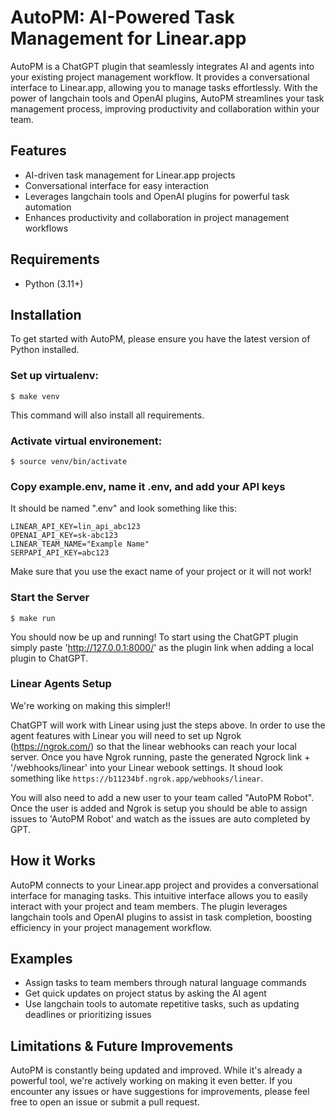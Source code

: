# AutoPM: AI-Powered Task Management for Linear.app

AutoPM is a ChatGPT plugin that seamlessly integrates AI and agents into your existing project management workflow. It provides a conversational interface to Linear.app, allowing you to manage tasks effortlessly. With the power of langchain tools and OpenAI plugins, AutoPM streamlines your task management process, improving productivity and collaboration within your team.

## Features

- AI-driven task management for Linear.app projects
- Conversational interface for easy interaction
- Leverages langchain tools and OpenAI plugins for powerful task automation
- Enhances productivity and collaboration in project management workflows

## Requirements

- Python (3.11+)

## Installation

To get started with AutoPM, please ensure you have the latest version of Python installed. 

### Set up virtualenv:
```shell
$ make venv
````
This command will also install all requirements.

### Activate virtual environement:
```shell
$ source venv/bin/activate
````

### Copy example.env, name it .env, and add your API keys
It should be named ".env" and look something like this:
```
LINEAR_API_KEY=lin_api_abc123
OPENAI_API_KEY=sk-abc123
LINEAR_TEAM_NAME="Example Name"
SERPAPI_API_KEY=abc123
```

Make sure that you use the exact name of your project or it will not work!

### Start the Server
```shell
$ make run
````

You should now be up and running! To start using the ChatGPT plugin simply paste 'http://127.0.0.1:8000/' as the plugin link when adding a local plugin to ChatGPT.

### Linear Agents Setup

We're working on making this simpler!!

ChatGPT will work with Linear using just the steps above. In order to use the agent features with Linear you will need to set up Ngrok (https://ngrok.com/) so that the linear webhooks can reach your local server. Once you have Ngrok running, paste the generated Ngrock link + '/webhooks/linear' into your Linear webook settings. It shoud look something like `https://b11234bf.ngrok.app/webhooks/linear`.

You will also need to add a new user to your team called "AutoPM Robot". Once the user is added and Ngrok is setup you should be able to assign issues to 'AutoPM Robot' and watch as the issues are auto completed by GPT.


## How it Works

AutoPM connects to your Linear.app project and provides a conversational interface for managing tasks. This intuitive interface allows you to easily interact with your project and team members. The plugin leverages langchain tools and OpenAI plugins to assist in task completion, boosting efficiency in your project management workflow.

## Examples

- Assign tasks to team members through natural language commands
- Get quick updates on project status by asking the AI agent
- Use langchain tools to automate repetitive tasks, such as updating deadlines or prioritizing issues

## Limitations & Future Improvements

AutoPM is constantly being updated and improved. While it's already a powerful tool, we're actively working on making it even better. If you encounter any issues or have suggestions for improvements, please feel free to open an issue or submit a pull request.

